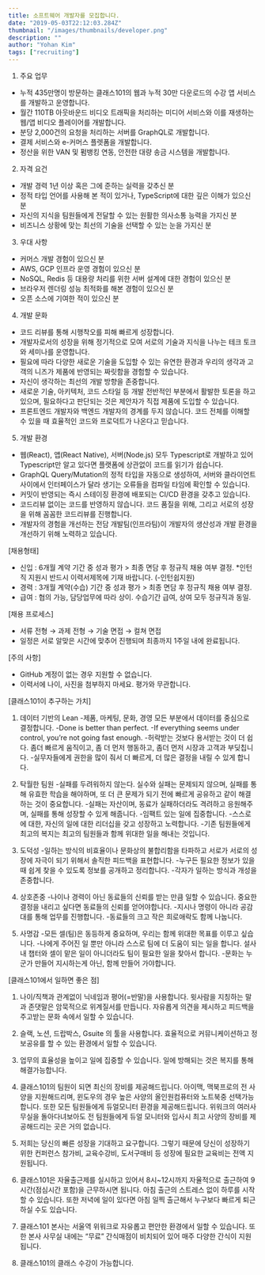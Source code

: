```yaml
---
title: 소프트웨어 개발자를 모집합니다.
date: "2019-05-03T22:12:03.284Z"
thumbnail: "/images/thumbnails/developer.png"
description: ""
author: "Yohan Kim"
tags: ["recruiting"]
---
```


1. 주요 업무
- 누적 435만명이 방문하는 클래스101의 웹과 누적 30만 다운로드의 수강 앱 서비스를 개발하고 운영합니다.
- 월간 110TB 아웃바운드 비디오 트래픽을 처리하는 미디어 서비스와 이를 재생하는 웹/앱 비디오 플레이어를 개발합니다.
- 분당 2,000건의 요청을 처리하는 서버를 GraphQL로 개발합니다.
- 결제 서비스와 e-커머스 플렛폼을 개발합니다.
- 정산을 위한 VAN 및 펌뱅킹 연동, 안전한 대량 송금 시스템을 개발합니다.

2. 자격 요건
- 개발 경력 1년 이상 혹은 그에 준하는 실력을 갖추신 분
- 정적 타입 언어를 사용해 본 적이 있거나, TypeScript에 대한 깊은 이해가 있으신 분
- 자신의 지식을 팀원들에게 전달할 수 있는 원활한 의사소통 능력을 가지신 분
- 비즈니스 상황에 맞는 최선의 기술을 선택할 수 있는 눈을 가지신 분

3. 우대 사항
- 커머스 개발 경험이 있으신 분
- AWS, GCP 인프라 운영 경험이 있으신 분
- NoSQL, Redis 등 대용량 처리를 위한 서버 설계에 대한 경험이 있으신 분
- 브라우저 렌더링 성능 최적화를 해본 경험이 있으신 분
- 오픈 소스에 기여한 적이 있으신 분

4. 개발 문화
- 코드 리뷰를 통해 시행착오를 피해 빠르게 성장합니다.
- 개발자로서의 성장을 위해 정기적으로 모여 서로의 기술과 지식을 나누는 테크 토크와 세미나를 운영합니다.
- 필요에 따라 다양한 새로운 기술을 도입할 수 있는 유연한 환경과 우리의 생각과 고객의 니즈가 제품에 반영되는 짜릿함을 경험할 수 있습니다.
- 자신이 생각하는 최선의 개발 방향을 존중합니다.
- 새로운 기술, 아키텍처, 코드 스타일 등 개발 전반적인 부분에서 활발한 토론을 하고 있으며, 필요하다고 판단되는 것은 제안자가 직접 제품에 도입할 수 있습니다.
- 프론트엔드 개발자와 백엔드 개발자의 경계를 두지 않습니다. 코드 전체를 이해할 수 있을 때 효율적인 코드와 프로덕트가 나온다고 믿습니다.

5. 개발 환경
- 웹(React), 앱(React Native), 서버(Node.js) 모두 Typescript로 개발하고 있어 Typescript만 알고 있다면 플랫폼에 상관없이 코드를 읽기가 쉽습니다.
- GraphQL Query/Mutation의 정적 타입을 자동으로 생성하여, 서버와 클라이언트 사이에서 인터페이스가 달라 생기는 오류들을 컴파일 타임에 확인할 수 있습니다.
- 커밋이 반영되는 즉시 스테이징 환경에 배포되는 CI/CD 환경을 갖추고 있습니다.
- 코드리뷰 없이는 코드를 반영하지 않습니다. 코드 품질을 위해, 그리고 서로의 성장을 위해 꼼꼼한 코드리뷰를 진행합니다.
- 개발자의 경험을 개선하는 전담 개발팀(인프라팀)이 개발자의 생산성과 개발 환경을 개선하기 위해 노력하고 있습니다.

[채용형태]
- 신입 : 6개월 계약 기간 중 성과 평가 > 최종 면담 후 정규직 채용 여부 결정.
*인턴직 지원시 반드시 이력서제목에 기재 바랍니다. (-인턴쉽지원)
- 경력 : 3개월 계약(수습) 기간 중 성과 평가 > 최종 면담 후 정규직 채용 여부 결정.
- 급여 : 협의 가능, 담당업무에 따라 상이. 수습기간 급여, 상여 모두 정규직과 동일.

[채용 프로세스]

- 서류 전형 → 과제 전형 → 기술 면접 → 컬쳐 면접
- 일정은 서로 알맞은 시간에 맞추어 진행되며 최종까지 1주일 내에 완료됩니다.

[주의 사항]

- GitHub 계정이 없는 경우 지원할 수 없습니다.
- 이력서에 나이, 사진을 첨부하지 마세요. 평가와 무관합니다.


[클래스101이 추구하는 가치]

1. 데이터 기반의 Lean
-제품, 마케팅, 문화, 경영 모든 부분에서 데이터를 중심으로 결정합니다.
-Done is better than perfect.
-If everything seems under control, you’re not going fast enough.
-허락받는 것보다 용서받는 것이 더 쉽다. 좀더 빠르게 움직이고, 좀 더 먼저 행동하고, 좀더 먼저 시장과 고객과 부딪칩니다.
-실무자들에게 권한을 많이 줘서 더 빠르게, 더 많은 결정을 내릴 수 있게 합니다.

2. 탁월한 팀원
-실패를 두려워하지 않는다. 실수와 실패는 문제되지 않으며, 실패를 통해 유효한 학습을 해야하며, 또 더 큰 문제가 되기 전에 빠르게 공유하고 같이 해결하는 것이 중요합니다.
-실패는 자산이며, 동료가 실패하더라도 격려하고 응원해주며, 실패를 통해 성장할 수 있게 해줍니다.
-임팩트 있는 일에 집중합니다.
-스스로에 대한, 자신의 일에 대한 리더십을 갖고 성장하고 노력합니다.
-기존 팀원들에게 최고의 복지는 최고의 팀원들과 함께 위대한 일을 해내는 것입니다.

3. 도덕성
-일하는 방식의 비효율이나 문화상의 불합리함을 타파하고 서로가 서로의 성장에 자극이 되기 위해서 솔직한 피드백을 표현합니다.
-누구든 필요한 정보가 있을때 쉽게 찾을 수 있도록 정보를 공개하고 정리합니다.
-각자가 일하는 방식과 개성을 존중합니다.

4. 상호존중
-나이나 경력이 아닌 동료들의 신뢰를 받는 만큼 일할 수 있습니다. 중요한 결정을 내리고 싶다면 동료들의 신뢰를 얻어야합니다.
-지시나 명령이 아니라 공감대를 통해 업무를 진행합니다.
-동료들의 크고 작은 희로애락도 함께 나눕니다.

5. 사명감
-모든 셀(팀)은 동등하게 중요하며, 우리는 함께 위대한 목표를 이루고 싶습니다.
-나에게 주어진 일 뿐만 아니라 스스로 팀에 더 도움이 되는 일을 합니다. 설사 내 챕터와 셀이 맡은 일이 아니더라도 팀이 필요한 일을 찾아서 합니다.
-문화는 누군가 만들어 지시하는게 아닌, 함께 만들어 가야합니다.


[클래스101에서 일하면 좋은 점]

1. 나이/직책과 관계없이 닉네임과 평어(=반말)을 사용합니다. 윗사람을 지칭하는 말과 존댓말은 암묵적으로 위계질서를 만듭니다. 자유롭게 의견을 제시하고 피드백을 주고받는 문화 속에서 일할 수 있습니다.

2. 슬랙, 노션, 드랍박스, Gsuite 의 툴을 사용합니다. 효율적으로 커뮤니케이션하고 정보공유를 할 수 있는 환경에서 일할 수 있습니다.

3. 업무의 효율성을 높이고 일에 집중할 수 있습니다. 일에 방해되는 것은 복지를 통해 해결가능합니다.

4. 클래스101의 팀원이 되면 최신의 장비를 제공해드립니다. 아이맥, 맥북프로의 전 사양을 지원해드리며, 윈도우의 경우 높은 사양의 올인원컴퓨터와 노트북중 선택가능합니다. 또한 모든 팀원들에게 듀얼모니터 환경을 제공해드립니다. 위워크의 여러사무실을 돌아다녀보아도 전 팀원들에게 듀얼 모니터와 입사시 최고 사양의 장비를 제공해드리는 곳은 거의 없습니다.

5. 저희는 당신의 빠른 성장을 기대하고 요구합니다. 그렇기 때문에 당신이 성장하기 위한 컨퍼런스 참가비, 교육수강비, 도서구매비 등 성장에 필요한 교육비는 전액 지원됩니다.

6. 클래스101은 자율출근제를 실시하고 있어서 8시~12시까지 자율적으로 출근하여 9시간(점심시간 포함)을 근무하시면 됩니다. 아침 출근의 스트레스 없이 하루를 시작할 수 있습니다. 또한 저녁에 일이 있다면 아침 일찍 출근해서 누구보다 빠르게 퇴근하실 수도 있습니다.

7. 클래스101 본사는 서울역 위워크로 자유롭고 편안한 환경에서 일할 수 있습니다. 또한 본사 사무실 내에는 “무료” 간식매점이 비치되어 있어 매주 다양한 간식이 지원됩니다.

8. 클래스101의 클래스 수강이 가능합니다.